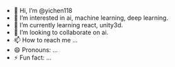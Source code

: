 - 👋 Hi, I’m @yichen118
- 👀 I’m interested in ai, machine learning, deep learning.
- 🌱 I’m currently learning react, unity3d.
- 💞️ I’m looking to collaborate on ai.
- 📫 How to reach me ...
- 😄 Pronouns: ...
- ⚡ Fun fact: ...

<!---
yichen118/yichen118 is a ✨ special ✨ repository because its `README.md` (this file) appears on your GitHub profile.
You can click the Preview link to take a look at your changes.
--->
